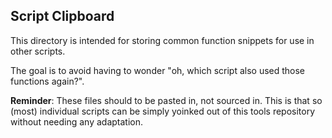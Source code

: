 ## Script Clipboard

This directory is intended for storing common function snippets for use in other scripts.

The goal is to avoid having to wonder "oh, which script also used those functions again?".

**Reminder**: These files should to be pasted in, not sourced in. This is that so (most) individual scripts can be simply yoinked out of this tools repository without needing any adaptation.
